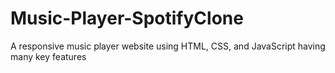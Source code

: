 # Music-Player-SpotifyClone
A responsive music player website using HTML, CSS, and JavaScript having many key features
